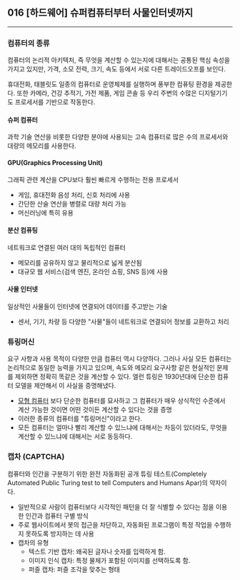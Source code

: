 ## 016 [하드웨어] 슈퍼컴퓨터부터 사물인터넷까지

---

### 컴퓨터의 종류
컴퓨터의 논리적 아키텍처, 즉 무엇을 계산할 수 있는지에 대해서는 공통된 핵심 속성을 가지고 있지만,
가격, 소모 전력, 크기, 속도 등에서 서로 다른 트레이드오프를 보인다.

휴대전화, 태블릿도 일종의 컴퓨터로 운영체제를 실행하며 풍부한 컴퓨팅 환경을 제공한다.
또한 카메라, 건강 추적기, 가전 제품, 게임 콘솔 등 우리 주변의 수많은 디지털기기도 프로세서를 기반으로 작동한다.

#### 슈퍼 컴퓨터
과학 기술 연산을 비롯한 다양한 분야에 사용되는 고속 컴퓨터로 많은 수의 프로세서와 대량의 메모리를 사용한다.

#### GPU(Graphics Processing Unit)
그래픽 관련 계산을 CPU보다 훨씬 빠르게 수행하는 전용 프로세서
- 게임, 휴대전화 음성 처리, 신호 처리에 사용
- 간단한 산술 연산을 병렬로 대량 처리 가능
- 머신러닝에 특히 유용

#### 분산 컴퓨팅
네트워크로 연결된 여러 대의 독립적인 컴퓨터
- 메모리를 공유하지 않고 물리적으로 넓게 분산됨
- 대규모 웹 서비스(검색 엔진, 온라인 쇼핑, SNS 등)에 사용

#### 사물 인터넷
일상적인 사물들이 인터넷에 연결되어 데이터를 주고받는 기술
- 센서, 기기, 차량 등 다양한 "사물"들이 네트워크로 연결되어 정보를 교환하고 처리

### 튜링머신
요구 사항과 사용 목적이 다양한 만큼 컴퓨터 역시 다양하다. 그러나 사실 모든 컴퓨터는 논리적으로 동일한 능력을 가지고 있으며, 속도와 메모리 요구사항 같은 현실적인 문제를 제외하면 정확히 똑같은 것을 계산할 수 있다.
엘런 튜링은 1930년대에 단순한 컴퓨터 모델을 제안해서 이 사실을 증명해냈다.
- [모형 컴퓨터](../013_%5B하드웨어%5D%20모형%20컴퓨터로%20더하기%20프로그램%20만들기) 보다 단순한 컴퓨터를 묘사하고 그 컴퓨터가 매우 상식적인 수준에서 계산 가능한 것이면 어떤 것이든 계산할 수 있다는 것을 증명
- 이러한 종류의 컴퓨터를 "튜링머신"이라고 한다.
- 모든 컴퓨터는 얼마나 빨리 계산할 수 있느냐에 대해서는 차등이 있더라도, 무엇을 계산할 수 있느냐에 대해서는 서로 동등하다.

### 캡차 (CAPTCHA)
컴퓨터와 인간을 구분하기 위한 완전 자동화된 공개 튜링 테스트(Completely Automated Public Turing test to tell Computers and Humans Apar)의 약자이다.
- 일반적으로 사람이 컴퓨터보다 시각적인 패턴을 더 잘 식별할 수 있다는 점을 이용한 인간과 컴퓨터 구별 방식
- 주로 웹사이트에서 봇의 접근을 차단하고, 자동화된 프로그램이 특정 작업을 수행하지 못하도록 방지하는 데 사용
- 캡차의 유형
  - 텍스트 기반 캡차: 왜곡된 글자나 숫자를 입력하게 함.
  - 이미지 인식 캡차: 특정 물체가 포함된 이미지를 선택하도록 함.
  - 퍼즐 캡차: 퍼즐 조각을 맞추는 형태